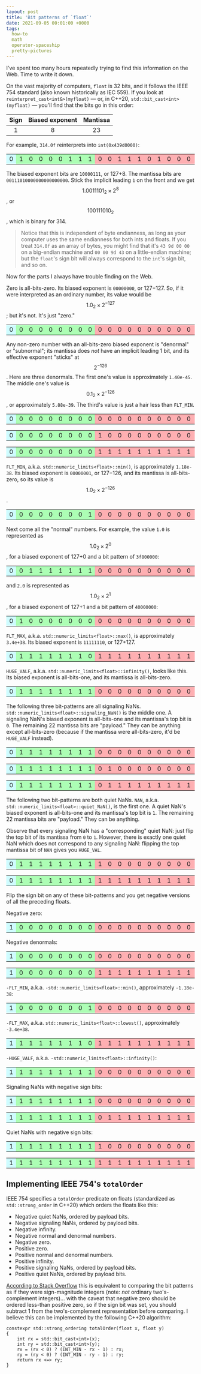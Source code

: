 ```yaml
---
layout: post
title: 'Bit patterns of `float`'
date: 2021-09-05 00:01:00 +0000
tags:
  how-to
  math
  operator-spaceship
  pretty-pictures
---
```


I've spent too many hours repeatedly trying to find this information
on the Web. Time to write it down.

On the vast majority of computers, `float` is 32 bits, and it follows
the IEEE 754 standard (also known historically as IEC 559).
If you look at `reinterpret_cast<int&>(myfloat)` — or, in C++20,
`std::bit_cast<int>(myfloat)` — you'll find that the bits go in this order:

| Sign | Biased exponent | Mantissa |
|:----:|:---------------:|:--------:|
| 1    | 8               | 23       |

For example, `314.0f` reinterprets into `int(0x439d0000)`:

<table class="floating-point-format"><tr><td bgcolor="#cefcff">0</td><td bgcolor="#acfeb4">1</td><td bgcolor="#acfeb4">0</td><td bgcolor="#acfeb4">0</td><td bgcolor="#acfeb4">0</td><td bgcolor="#acfeb4">0</td><td bgcolor="#acfeb4">1</td><td bgcolor="#acfeb4">1</td><td bgcolor="#acfeb4">1</td><td bgcolor="#feafb2">0</td><td bgcolor="#feafb2">0</td><td bgcolor="#feafb2">1</td><td bgcolor="#feafb2">1</td><td bgcolor="#feafb2">1</td><td bgcolor="#feafb2">0</td><td bgcolor="#feafb2">1</td><td bgcolor="#feafb2">0</td><td bgcolor="#feafb2">0</td><td bgcolor="#feafb2">0</td><td bgcolor="#feafb2">0</td><td bgcolor="#feafb2">0</td><td bgcolor="#feafb2">0</td><td bgcolor="#feafb2">0</td><td bgcolor="#feafb2">0</td><td bgcolor="#feafb2">0</td><td bgcolor="#feafb2">0</td><td bgcolor="#feafb2">0</td><td bgcolor="#feafb2">0</td><td bgcolor="#feafb2">0</td><td bgcolor="#feafb2">0</td><td bgcolor="#feafb2">0</td><td bgcolor="#feafb2">0</td></tr></table>

The biased exponent bits are `10000111`, or 127+8. The mantissa bits
are `00111010000000000000000`. Stick the implicit leading `1` on the front
and we get $$1.0011101_2\times 2^8$$, or $$100111010_2$$, which is
binary for 314.

> Notice that this is independent of byte endianness, as long as your
> computer uses the same endianness for both ints and floats. If you
> treat `314.0f` as an array of bytes, you might find that it's
> `43 9d 00 00` on a big-endian machine and `00 00 9d 43` on a little-endian
> machine; but the `float`'s sign bit will always correspond to the
> `int`'s sign bit, and so on.

Now for the parts I always have trouble finding on the Web.

Zero is all-bits-zero.
Its biased exponent is `00000000`, or 127−127. So, if it were interpreted as
an ordinary number, its value would be $$1.0_2\times 2^{-127}$$; but it's
not. It's just "zero."

<table class="floating-point-format"><tr><td bgcolor="#cefcff">0</td><td bgcolor="#acfeb4">0</td><td bgcolor="#acfeb4">0</td><td bgcolor="#acfeb4">0</td><td bgcolor="#acfeb4">0</td><td bgcolor="#acfeb4">0</td><td bgcolor="#acfeb4">0</td><td bgcolor="#acfeb4">0</td><td bgcolor="#acfeb4">0</td><td bgcolor="#feafb2">0</td><td bgcolor="#feafb2">0</td><td bgcolor="#feafb2">0</td><td bgcolor="#feafb2">0</td><td bgcolor="#feafb2">0</td><td bgcolor="#feafb2">0</td><td bgcolor="#feafb2">0</td><td bgcolor="#feafb2">0</td><td bgcolor="#feafb2">0</td><td bgcolor="#feafb2">0</td><td bgcolor="#feafb2">0</td><td bgcolor="#feafb2">0</td><td bgcolor="#feafb2">0</td><td bgcolor="#feafb2">0</td><td bgcolor="#feafb2">0</td><td bgcolor="#feafb2">0</td><td bgcolor="#feafb2">0</td><td bgcolor="#feafb2">0</td><td bgcolor="#feafb2">0</td><td bgcolor="#feafb2">0</td><td bgcolor="#feafb2">0</td><td bgcolor="#feafb2">0</td><td bgcolor="#feafb2">0</td></tr></table>

Any non-zero number with an all-bits-zero biased exponent is "denormal"
or "subnormal"; its mantissa does _not_ have an implicit leading 1 bit,
and its effective exponent "sticks" at $$2^{-126}$$.
Here are three denormals. The first one's value is approximately `1.40e-45`.
The middle one's value is $$0.1_2\times 2^{-126}$$, or
approximately `5.88e-39`. The third's value is just a hair less than `FLT_MIN`.

<table class="floating-point-format"><tr><td bgcolor="#cefcff">0</td><td bgcolor="#acfeb4">0</td><td bgcolor="#acfeb4">0</td><td bgcolor="#acfeb4">0</td><td bgcolor="#acfeb4">0</td><td bgcolor="#acfeb4">0</td><td bgcolor="#acfeb4">0</td><td bgcolor="#acfeb4">0</td><td bgcolor="#acfeb4">0</td><td bgcolor="#feafb2">0</td><td bgcolor="#feafb2">0</td><td bgcolor="#feafb2">0</td><td bgcolor="#feafb2">0</td><td bgcolor="#feafb2">0</td><td bgcolor="#feafb2">0</td><td bgcolor="#feafb2">0</td><td bgcolor="#feafb2">0</td><td bgcolor="#feafb2">0</td><td bgcolor="#feafb2">0</td><td bgcolor="#feafb2">0</td><td bgcolor="#feafb2">0</td><td bgcolor="#feafb2">0</td><td bgcolor="#feafb2">0</td><td bgcolor="#feafb2">0</td><td bgcolor="#feafb2">0</td><td bgcolor="#feafb2">0</td><td bgcolor="#feafb2">0</td><td bgcolor="#feafb2">0</td><td bgcolor="#feafb2">0</td><td bgcolor="#feafb2">0</td><td bgcolor="#feafb2">0</td><td bgcolor="#feafb2">1</td></tr></table>
<p></p>
<table class="floating-point-format"><tr><td bgcolor="#cefcff">0</td><td bgcolor="#acfeb4">0</td><td bgcolor="#acfeb4">0</td><td bgcolor="#acfeb4">0</td><td bgcolor="#acfeb4">0</td><td bgcolor="#acfeb4">0</td><td bgcolor="#acfeb4">0</td><td bgcolor="#acfeb4">0</td><td bgcolor="#acfeb4">0</td><td bgcolor="#feafb2">1</td><td bgcolor="#feafb2">0</td><td bgcolor="#feafb2">0</td><td bgcolor="#feafb2">0</td><td bgcolor="#feafb2">0</td><td bgcolor="#feafb2">0</td><td bgcolor="#feafb2">0</td><td bgcolor="#feafb2">0</td><td bgcolor="#feafb2">0</td><td bgcolor="#feafb2">0</td><td bgcolor="#feafb2">0</td><td bgcolor="#feafb2">0</td><td bgcolor="#feafb2">0</td><td bgcolor="#feafb2">0</td><td bgcolor="#feafb2">0</td><td bgcolor="#feafb2">0</td><td bgcolor="#feafb2">0</td><td bgcolor="#feafb2">0</td><td bgcolor="#feafb2">0</td><td bgcolor="#feafb2">0</td><td bgcolor="#feafb2">0</td><td bgcolor="#feafb2">0</td><td bgcolor="#feafb2">0</td></tr></table>
<p></p>
<table class="floating-point-format"><tr><td bgcolor="#cefcff">0</td><td bgcolor="#acfeb4">0</td><td bgcolor="#acfeb4">0</td><td bgcolor="#acfeb4">0</td><td bgcolor="#acfeb4">0</td><td bgcolor="#acfeb4">0</td><td bgcolor="#acfeb4">0</td><td bgcolor="#acfeb4">0</td><td bgcolor="#acfeb4">0</td><td bgcolor="#feafb2">1</td><td bgcolor="#feafb2">1</td><td bgcolor="#feafb2">1</td><td bgcolor="#feafb2">1</td><td bgcolor="#feafb2">1</td><td bgcolor="#feafb2">1</td><td bgcolor="#feafb2">1</td><td bgcolor="#feafb2">1</td><td bgcolor="#feafb2">1</td><td bgcolor="#feafb2">1</td><td bgcolor="#feafb2">1</td><td bgcolor="#feafb2">1</td><td bgcolor="#feafb2">1</td><td bgcolor="#feafb2">1</td><td bgcolor="#feafb2">1</td><td bgcolor="#feafb2">1</td><td bgcolor="#feafb2">1</td><td bgcolor="#feafb2">1</td><td bgcolor="#feafb2">1</td><td bgcolor="#feafb2">1</td><td bgcolor="#feafb2">1</td><td bgcolor="#feafb2">1</td><td bgcolor="#feafb2">1</td></tr></table>

`FLT_MIN`, a.k.a. `std::numeric_limits<float>::min()`, is approximately `1.18e-38`.
Its biased exponent is `00000001`, or 127−126, and its mantissa is all-bits-zero,
so its value is $$1.0_2\times 2^{-126}$$.

<table class="floating-point-format"><tr><td bgcolor="#cefcff">0</td><td bgcolor="#acfeb4">0</td><td bgcolor="#acfeb4">0</td><td bgcolor="#acfeb4">0</td><td bgcolor="#acfeb4">0</td><td bgcolor="#acfeb4">0</td><td bgcolor="#acfeb4">0</td><td bgcolor="#acfeb4">0</td><td bgcolor="#acfeb4">1</td><td bgcolor="#feafb2">0</td><td bgcolor="#feafb2">0</td><td bgcolor="#feafb2">0</td><td bgcolor="#feafb2">0</td><td bgcolor="#feafb2">0</td><td bgcolor="#feafb2">0</td><td bgcolor="#feafb2">0</td><td bgcolor="#feafb2">0</td><td bgcolor="#feafb2">0</td><td bgcolor="#feafb2">0</td><td bgcolor="#feafb2">0</td><td bgcolor="#feafb2">0</td><td bgcolor="#feafb2">0</td><td bgcolor="#feafb2">0</td><td bgcolor="#feafb2">0</td><td bgcolor="#feafb2">0</td><td bgcolor="#feafb2">0</td><td bgcolor="#feafb2">0</td><td bgcolor="#feafb2">0</td><td bgcolor="#feafb2">0</td><td bgcolor="#feafb2">0</td><td bgcolor="#feafb2">0</td><td bgcolor="#feafb2">0</td></tr></table>

Next come all the "normal" numbers. For example, the value `1.0` is
represented as $$1.0_2\times 2^{0}$$, for a biased exponent of 127+0
and a bit pattern of `3f800000`:

<table class="floating-point-format"><tr><td bgcolor="#cefcff">0</td><td bgcolor="#acfeb4">0</td><td bgcolor="#acfeb4">1</td><td bgcolor="#acfeb4">1</td><td bgcolor="#acfeb4">1</td><td bgcolor="#acfeb4">1</td><td bgcolor="#acfeb4">1</td><td bgcolor="#acfeb4">1</td><td bgcolor="#acfeb4">1</td><td bgcolor="#feafb2">0</td><td bgcolor="#feafb2">0</td><td bgcolor="#feafb2">0</td><td bgcolor="#feafb2">0</td><td bgcolor="#feafb2">0</td><td bgcolor="#feafb2">0</td><td bgcolor="#feafb2">0</td><td bgcolor="#feafb2">0</td><td bgcolor="#feafb2">0</td><td bgcolor="#feafb2">0</td><td bgcolor="#feafb2">0</td><td bgcolor="#feafb2">0</td><td bgcolor="#feafb2">0</td><td bgcolor="#feafb2">0</td><td bgcolor="#feafb2">0</td><td bgcolor="#feafb2">0</td><td bgcolor="#feafb2">0</td><td bgcolor="#feafb2">0</td><td bgcolor="#feafb2">0</td><td bgcolor="#feafb2">0</td><td bgcolor="#feafb2">0</td><td bgcolor="#feafb2">0</td><td bgcolor="#feafb2">0</td></tr></table>

and `2.0` is represented as $$1.0_2\times 2^{1}$$, for a biased exponent of 127+1
and a bit pattern of `40000000`:

<table class="floating-point-format"><tr><td bgcolor="#cefcff">0</td><td bgcolor="#acfeb4">1</td><td bgcolor="#acfeb4">0</td><td bgcolor="#acfeb4">0</td><td bgcolor="#acfeb4">0</td><td bgcolor="#acfeb4">0</td><td bgcolor="#acfeb4">0</td><td bgcolor="#acfeb4">0</td><td bgcolor="#acfeb4">0</td><td bgcolor="#feafb2">0</td><td bgcolor="#feafb2">0</td><td bgcolor="#feafb2">0</td><td bgcolor="#feafb2">0</td><td bgcolor="#feafb2">0</td><td bgcolor="#feafb2">0</td><td bgcolor="#feafb2">0</td><td bgcolor="#feafb2">0</td><td bgcolor="#feafb2">0</td><td bgcolor="#feafb2">0</td><td bgcolor="#feafb2">0</td><td bgcolor="#feafb2">0</td><td bgcolor="#feafb2">0</td><td bgcolor="#feafb2">0</td><td bgcolor="#feafb2">0</td><td bgcolor="#feafb2">0</td><td bgcolor="#feafb2">0</td><td bgcolor="#feafb2">0</td><td bgcolor="#feafb2">0</td><td bgcolor="#feafb2">0</td><td bgcolor="#feafb2">0</td><td bgcolor="#feafb2">0</td><td bgcolor="#feafb2">0</td></tr></table>

`FLT_MAX`, a.k.a. `std::numeric_limits<float>::max()`, is approximately `3.4e+38`.
Its biased exponent is `11111110`, or 127+127.

<table class="floating-point-format"><tr><td bgcolor="#cefcff">0</td><td bgcolor="#acfeb4">1</td><td bgcolor="#acfeb4">1</td><td bgcolor="#acfeb4">1</td><td bgcolor="#acfeb4">1</td><td bgcolor="#acfeb4">1</td><td bgcolor="#acfeb4">1</td><td bgcolor="#acfeb4">1</td><td bgcolor="#acfeb4">0</td><td bgcolor="#feafb2">1</td><td bgcolor="#feafb2">1</td><td bgcolor="#feafb2">1</td><td bgcolor="#feafb2">1</td><td bgcolor="#feafb2">1</td><td bgcolor="#feafb2">1</td><td bgcolor="#feafb2">1</td><td bgcolor="#feafb2">1</td><td bgcolor="#feafb2">1</td><td bgcolor="#feafb2">1</td><td bgcolor="#feafb2">1</td><td bgcolor="#feafb2">1</td><td bgcolor="#feafb2">1</td><td bgcolor="#feafb2">1</td><td bgcolor="#feafb2">1</td><td bgcolor="#feafb2">1</td><td bgcolor="#feafb2">1</td><td bgcolor="#feafb2">1</td><td bgcolor="#feafb2">1</td><td bgcolor="#feafb2">1</td><td bgcolor="#feafb2">1</td><td bgcolor="#feafb2">1</td><td bgcolor="#feafb2">1</td></tr></table>

`HUGE_VALF`, a.k.a. `std::numeric_limits<float>::infinity()`, looks like this.
Its biased exponent is all-bits-one, and its mantissa is all-bits-zero.

<table class="floating-point-format"><tr><td bgcolor="#cefcff">0</td><td bgcolor="#acfeb4">1</td><td bgcolor="#acfeb4">1</td><td bgcolor="#acfeb4">1</td><td bgcolor="#acfeb4">1</td><td bgcolor="#acfeb4">1</td><td bgcolor="#acfeb4">1</td><td bgcolor="#acfeb4">1</td><td bgcolor="#acfeb4">1</td><td bgcolor="#feafb2">0</td><td bgcolor="#feafb2">0</td><td bgcolor="#feafb2">0</td><td bgcolor="#feafb2">0</td><td bgcolor="#feafb2">0</td><td bgcolor="#feafb2">0</td><td bgcolor="#feafb2">0</td><td bgcolor="#feafb2">0</td><td bgcolor="#feafb2">0</td><td bgcolor="#feafb2">0</td><td bgcolor="#feafb2">0</td><td bgcolor="#feafb2">0</td><td bgcolor="#feafb2">0</td><td bgcolor="#feafb2">0</td><td bgcolor="#feafb2">0</td><td bgcolor="#feafb2">0</td><td bgcolor="#feafb2">0</td><td bgcolor="#feafb2">0</td><td bgcolor="#feafb2">0</td><td bgcolor="#feafb2">0</td><td bgcolor="#feafb2">0</td><td bgcolor="#feafb2">0</td><td bgcolor="#feafb2">0</td></tr></table>

The following three bit-patterns are all signaling NaNs.
`std::numeric_limits<float>::signaling_NaN()` is the middle one.
A signaling NaN's biased exponent is all-bits-one and its mantissa's top bit is `0`.
The remaining 22 mantissa bits are "payload." They can be anything except
all-bits-zero (because if the mantissa were all-bits-zero, it'd be
`HUGE_VALF` instead).

<table class="floating-point-format"><tr><td bgcolor="#cefcff">0</td><td bgcolor="#acfeb4">1</td><td bgcolor="#acfeb4">1</td><td bgcolor="#acfeb4">1</td><td bgcolor="#acfeb4">1</td><td bgcolor="#acfeb4">1</td><td bgcolor="#acfeb4">1</td><td bgcolor="#acfeb4">1</td><td bgcolor="#acfeb4">1</td><td bgcolor="#feafb2">0</td><td bgcolor="#feafb2">0</td><td bgcolor="#feafb2">0</td><td bgcolor="#feafb2">0</td><td bgcolor="#feafb2">0</td><td bgcolor="#feafb2">0</td><td bgcolor="#feafb2">0</td><td bgcolor="#feafb2">0</td><td bgcolor="#feafb2">0</td><td bgcolor="#feafb2">0</td><td bgcolor="#feafb2">0</td><td bgcolor="#feafb2">0</td><td bgcolor="#feafb2">0</td><td bgcolor="#feafb2">0</td><td bgcolor="#feafb2">0</td><td bgcolor="#feafb2">0</td><td bgcolor="#feafb2">0</td><td bgcolor="#feafb2">0</td><td bgcolor="#feafb2">0</td><td bgcolor="#feafb2">0</td><td bgcolor="#feafb2">0</td><td bgcolor="#feafb2">0</td><td bgcolor="#feafb2">1</td></tr></table>
<p></p>
<table class="floating-point-format"><tr><td bgcolor="#cefcff">0</td><td bgcolor="#acfeb4">1</td><td bgcolor="#acfeb4">1</td><td bgcolor="#acfeb4">1</td><td bgcolor="#acfeb4">1</td><td bgcolor="#acfeb4">1</td><td bgcolor="#acfeb4">1</td><td bgcolor="#acfeb4">1</td><td bgcolor="#acfeb4">1</td><td bgcolor="#feafb2">0</td><td bgcolor="#feafb2">1</td><td bgcolor="#feafb2">0</td><td bgcolor="#feafb2">0</td><td bgcolor="#feafb2">0</td><td bgcolor="#feafb2">0</td><td bgcolor="#feafb2">0</td><td bgcolor="#feafb2">0</td><td bgcolor="#feafb2">0</td><td bgcolor="#feafb2">0</td><td bgcolor="#feafb2">0</td><td bgcolor="#feafb2">0</td><td bgcolor="#feafb2">0</td><td bgcolor="#feafb2">0</td><td bgcolor="#feafb2">0</td><td bgcolor="#feafb2">0</td><td bgcolor="#feafb2">0</td><td bgcolor="#feafb2">0</td><td bgcolor="#feafb2">0</td><td bgcolor="#feafb2">0</td><td bgcolor="#feafb2">0</td><td bgcolor="#feafb2">0</td><td bgcolor="#feafb2">0</td></tr></table>
<p></p>
<table class="floating-point-format"><tr><td bgcolor="#cefcff">0</td><td bgcolor="#acfeb4">1</td><td bgcolor="#acfeb4">1</td><td bgcolor="#acfeb4">1</td><td bgcolor="#acfeb4">1</td><td bgcolor="#acfeb4">1</td><td bgcolor="#acfeb4">1</td><td bgcolor="#acfeb4">1</td><td bgcolor="#acfeb4">1</td><td bgcolor="#feafb2">0</td><td bgcolor="#feafb2">1</td><td bgcolor="#feafb2">1</td><td bgcolor="#feafb2">1</td><td bgcolor="#feafb2">1</td><td bgcolor="#feafb2">1</td><td bgcolor="#feafb2">1</td><td bgcolor="#feafb2">1</td><td bgcolor="#feafb2">1</td><td bgcolor="#feafb2">1</td><td bgcolor="#feafb2">1</td><td bgcolor="#feafb2">1</td><td bgcolor="#feafb2">1</td><td bgcolor="#feafb2">1</td><td bgcolor="#feafb2">1</td><td bgcolor="#feafb2">1</td><td bgcolor="#feafb2">1</td><td bgcolor="#feafb2">1</td><td bgcolor="#feafb2">1</td><td bgcolor="#feafb2">1</td><td bgcolor="#feafb2">1</td><td bgcolor="#feafb2">1</td><td bgcolor="#feafb2">1</td></tr></table>

The following two bit-patterns are both quiet NaNs.
`NAN`, a.k.a. `std::numeric_limits<float>::quiet_NaN()`, is the first one.
A quiet NaN's biased exponent is all-bits-one and its mantissa's top bit is `1`.
The remaining 22 mantissa bits are "payload." They can be anything.

Observe that every signaling NaN has a "corresponding" quiet NaN: just flip the top bit
of its mantissa from `0` to `1`. However, there is exactly one quiet NaN
which does not correspond to any signaling NaN: flipping the top mantissa bit of
`NAN` gives you `HUGE_VAL`.

<table class="floating-point-format"><tr><td bgcolor="#cefcff">0</td><td bgcolor="#acfeb4">1</td><td bgcolor="#acfeb4">1</td><td bgcolor="#acfeb4">1</td><td bgcolor="#acfeb4">1</td><td bgcolor="#acfeb4">1</td><td bgcolor="#acfeb4">1</td><td bgcolor="#acfeb4">1</td><td bgcolor="#acfeb4">1</td><td bgcolor="#feafb2">1</td><td bgcolor="#feafb2">0</td><td bgcolor="#feafb2">0</td><td bgcolor="#feafb2">0</td><td bgcolor="#feafb2">0</td><td bgcolor="#feafb2">0</td><td bgcolor="#feafb2">0</td><td bgcolor="#feafb2">0</td><td bgcolor="#feafb2">0</td><td bgcolor="#feafb2">0</td><td bgcolor="#feafb2">0</td><td bgcolor="#feafb2">0</td><td bgcolor="#feafb2">0</td><td bgcolor="#feafb2">0</td><td bgcolor="#feafb2">0</td><td bgcolor="#feafb2">0</td><td bgcolor="#feafb2">0</td><td bgcolor="#feafb2">0</td><td bgcolor="#feafb2">0</td><td bgcolor="#feafb2">0</td><td bgcolor="#feafb2">0</td><td bgcolor="#feafb2">0</td><td bgcolor="#feafb2">0</td></tr></table>
<p></p>
<table class="floating-point-format"><tr><td bgcolor="#cefcff">0</td><td bgcolor="#acfeb4">1</td><td bgcolor="#acfeb4">1</td><td bgcolor="#acfeb4">1</td><td bgcolor="#acfeb4">1</td><td bgcolor="#acfeb4">1</td><td bgcolor="#acfeb4">1</td><td bgcolor="#acfeb4">1</td><td bgcolor="#acfeb4">1</td><td bgcolor="#feafb2">1</td><td bgcolor="#feafb2">1</td><td bgcolor="#feafb2">1</td><td bgcolor="#feafb2">1</td><td bgcolor="#feafb2">1</td><td bgcolor="#feafb2">1</td><td bgcolor="#feafb2">1</td><td bgcolor="#feafb2">1</td><td bgcolor="#feafb2">1</td><td bgcolor="#feafb2">1</td><td bgcolor="#feafb2">1</td><td bgcolor="#feafb2">1</td><td bgcolor="#feafb2">1</td><td bgcolor="#feafb2">1</td><td bgcolor="#feafb2">1</td><td bgcolor="#feafb2">1</td><td bgcolor="#feafb2">1</td><td bgcolor="#feafb2">1</td><td bgcolor="#feafb2">1</td><td bgcolor="#feafb2">1</td><td bgcolor="#feafb2">1</td><td bgcolor="#feafb2">1</td><td bgcolor="#feafb2">1</td></tr></table>

Flip the sign bit on any of these bit-patterns and you get negative versions
of all the preceding floats.

Negative zero:

<table class="floating-point-format"><tr><td bgcolor="#cefcff">1</td><td bgcolor="#acfeb4">0</td><td bgcolor="#acfeb4">0</td><td bgcolor="#acfeb4">0</td><td bgcolor="#acfeb4">0</td><td bgcolor="#acfeb4">0</td><td bgcolor="#acfeb4">0</td><td bgcolor="#acfeb4">0</td><td bgcolor="#acfeb4">0</td><td bgcolor="#feafb2">0</td><td bgcolor="#feafb2">0</td><td bgcolor="#feafb2">0</td><td bgcolor="#feafb2">0</td><td bgcolor="#feafb2">0</td><td bgcolor="#feafb2">0</td><td bgcolor="#feafb2">0</td><td bgcolor="#feafb2">0</td><td bgcolor="#feafb2">0</td><td bgcolor="#feafb2">0</td><td bgcolor="#feafb2">0</td><td bgcolor="#feafb2">0</td><td bgcolor="#feafb2">0</td><td bgcolor="#feafb2">0</td><td bgcolor="#feafb2">0</td><td bgcolor="#feafb2">0</td><td bgcolor="#feafb2">0</td><td bgcolor="#feafb2">0</td><td bgcolor="#feafb2">0</td><td bgcolor="#feafb2">0</td><td bgcolor="#feafb2">0</td><td bgcolor="#feafb2">0</td><td bgcolor="#feafb2">0</td></tr></table>

Negative denormals:

<table class="floating-point-format"><tr><td bgcolor="#cefcff">1</td><td bgcolor="#acfeb4">0</td><td bgcolor="#acfeb4">0</td><td bgcolor="#acfeb4">0</td><td bgcolor="#acfeb4">0</td><td bgcolor="#acfeb4">0</td><td bgcolor="#acfeb4">0</td><td bgcolor="#acfeb4">0</td><td bgcolor="#acfeb4">0</td><td bgcolor="#feafb2">0</td><td bgcolor="#feafb2">0</td><td bgcolor="#feafb2">0</td><td bgcolor="#feafb2">0</td><td bgcolor="#feafb2">0</td><td bgcolor="#feafb2">0</td><td bgcolor="#feafb2">0</td><td bgcolor="#feafb2">0</td><td bgcolor="#feafb2">0</td><td bgcolor="#feafb2">0</td><td bgcolor="#feafb2">0</td><td bgcolor="#feafb2">0</td><td bgcolor="#feafb2">0</td><td bgcolor="#feafb2">0</td><td bgcolor="#feafb2">0</td><td bgcolor="#feafb2">0</td><td bgcolor="#feafb2">0</td><td bgcolor="#feafb2">0</td><td bgcolor="#feafb2">0</td><td bgcolor="#feafb2">0</td><td bgcolor="#feafb2">0</td><td bgcolor="#feafb2">0</td><td bgcolor="#feafb2">1</td></tr></table>
<p></p>
<table class="floating-point-format"><tr><td bgcolor="#cefcff">1</td><td bgcolor="#acfeb4">0</td><td bgcolor="#acfeb4">0</td><td bgcolor="#acfeb4">0</td><td bgcolor="#acfeb4">0</td><td bgcolor="#acfeb4">0</td><td bgcolor="#acfeb4">0</td><td bgcolor="#acfeb4">0</td><td bgcolor="#acfeb4">0</td><td bgcolor="#feafb2">1</td><td bgcolor="#feafb2">1</td><td bgcolor="#feafb2">1</td><td bgcolor="#feafb2">1</td><td bgcolor="#feafb2">1</td><td bgcolor="#feafb2">1</td><td bgcolor="#feafb2">1</td><td bgcolor="#feafb2">1</td><td bgcolor="#feafb2">1</td><td bgcolor="#feafb2">1</td><td bgcolor="#feafb2">1</td><td bgcolor="#feafb2">1</td><td bgcolor="#feafb2">1</td><td bgcolor="#feafb2">1</td><td bgcolor="#feafb2">1</td><td bgcolor="#feafb2">1</td><td bgcolor="#feafb2">1</td><td bgcolor="#feafb2">1</td><td bgcolor="#feafb2">1</td><td bgcolor="#feafb2">1</td><td bgcolor="#feafb2">1</td><td bgcolor="#feafb2">1</td><td bgcolor="#feafb2">1</td></tr></table>

`-FLT_MIN`, a.k.a. `-std::numeric_limits<float>::min()`, approximately `-1.18e-38`:

<table class="floating-point-format"><tr><td bgcolor="#cefcff">1</td><td bgcolor="#acfeb4">0</td><td bgcolor="#acfeb4">0</td><td bgcolor="#acfeb4">0</td><td bgcolor="#acfeb4">0</td><td bgcolor="#acfeb4">0</td><td bgcolor="#acfeb4">0</td><td bgcolor="#acfeb4">0</td><td bgcolor="#acfeb4">1</td><td bgcolor="#feafb2">0</td><td bgcolor="#feafb2">0</td><td bgcolor="#feafb2">0</td><td bgcolor="#feafb2">0</td><td bgcolor="#feafb2">0</td><td bgcolor="#feafb2">0</td><td bgcolor="#feafb2">0</td><td bgcolor="#feafb2">0</td><td bgcolor="#feafb2">0</td><td bgcolor="#feafb2">0</td><td bgcolor="#feafb2">0</td><td bgcolor="#feafb2">0</td><td bgcolor="#feafb2">0</td><td bgcolor="#feafb2">0</td><td bgcolor="#feafb2">0</td><td bgcolor="#feafb2">0</td><td bgcolor="#feafb2">0</td><td bgcolor="#feafb2">0</td><td bgcolor="#feafb2">0</td><td bgcolor="#feafb2">0</td><td bgcolor="#feafb2">0</td><td bgcolor="#feafb2">0</td><td bgcolor="#feafb2">0</td></tr></table>

`-FLT_MAX`, a.k.a. `std::numeric_limits<float>::lowest()`, approximately `-3.4e+38`.

<table class="floating-point-format"><tr><td bgcolor="#cefcff">1</td><td bgcolor="#acfeb4">1</td><td bgcolor="#acfeb4">1</td><td bgcolor="#acfeb4">1</td><td bgcolor="#acfeb4">1</td><td bgcolor="#acfeb4">1</td><td bgcolor="#acfeb4">1</td><td bgcolor="#acfeb4">1</td><td bgcolor="#acfeb4">0</td><td bgcolor="#feafb2">1</td><td bgcolor="#feafb2">1</td><td bgcolor="#feafb2">1</td><td bgcolor="#feafb2">1</td><td bgcolor="#feafb2">1</td><td bgcolor="#feafb2">1</td><td bgcolor="#feafb2">1</td><td bgcolor="#feafb2">1</td><td bgcolor="#feafb2">1</td><td bgcolor="#feafb2">1</td><td bgcolor="#feafb2">1</td><td bgcolor="#feafb2">1</td><td bgcolor="#feafb2">1</td><td bgcolor="#feafb2">1</td><td bgcolor="#feafb2">1</td><td bgcolor="#feafb2">1</td><td bgcolor="#feafb2">1</td><td bgcolor="#feafb2">1</td><td bgcolor="#feafb2">1</td><td bgcolor="#feafb2">1</td><td bgcolor="#feafb2">1</td><td bgcolor="#feafb2">1</td><td bgcolor="#feafb2">1</td></tr></table>

`-HUGE_VALF`, a.k.a. `-std::numeric_limits<float>::infinity()`:

<table class="floating-point-format"><tr><td bgcolor="#cefcff">1</td><td bgcolor="#acfeb4">1</td><td bgcolor="#acfeb4">1</td><td bgcolor="#acfeb4">1</td><td bgcolor="#acfeb4">1</td><td bgcolor="#acfeb4">1</td><td bgcolor="#acfeb4">1</td><td bgcolor="#acfeb4">1</td><td bgcolor="#acfeb4">1</td><td bgcolor="#feafb2">0</td><td bgcolor="#feafb2">0</td><td bgcolor="#feafb2">0</td><td bgcolor="#feafb2">0</td><td bgcolor="#feafb2">0</td><td bgcolor="#feafb2">0</td><td bgcolor="#feafb2">0</td><td bgcolor="#feafb2">0</td><td bgcolor="#feafb2">0</td><td bgcolor="#feafb2">0</td><td bgcolor="#feafb2">0</td><td bgcolor="#feafb2">0</td><td bgcolor="#feafb2">0</td><td bgcolor="#feafb2">0</td><td bgcolor="#feafb2">0</td><td bgcolor="#feafb2">0</td><td bgcolor="#feafb2">0</td><td bgcolor="#feafb2">0</td><td bgcolor="#feafb2">0</td><td bgcolor="#feafb2">0</td><td bgcolor="#feafb2">0</td><td bgcolor="#feafb2">0</td><td bgcolor="#feafb2">0</td></tr></table>

Signaling NaNs with negative sign bits:

<table class="floating-point-format"><tr><td bgcolor="#cefcff">1</td><td bgcolor="#acfeb4">1</td><td bgcolor="#acfeb4">1</td><td bgcolor="#acfeb4">1</td><td bgcolor="#acfeb4">1</td><td bgcolor="#acfeb4">1</td><td bgcolor="#acfeb4">1</td><td bgcolor="#acfeb4">1</td><td bgcolor="#acfeb4">1</td><td bgcolor="#feafb2">0</td><td bgcolor="#feafb2">0</td><td bgcolor="#feafb2">0</td><td bgcolor="#feafb2">0</td><td bgcolor="#feafb2">0</td><td bgcolor="#feafb2">0</td><td bgcolor="#feafb2">0</td><td bgcolor="#feafb2">0</td><td bgcolor="#feafb2">0</td><td bgcolor="#feafb2">0</td><td bgcolor="#feafb2">0</td><td bgcolor="#feafb2">0</td><td bgcolor="#feafb2">0</td><td bgcolor="#feafb2">0</td><td bgcolor="#feafb2">0</td><td bgcolor="#feafb2">0</td><td bgcolor="#feafb2">0</td><td bgcolor="#feafb2">0</td><td bgcolor="#feafb2">0</td><td bgcolor="#feafb2">0</td><td bgcolor="#feafb2">0</td><td bgcolor="#feafb2">0</td><td bgcolor="#feafb2">1</td></tr></table>
<p></p>
<table class="floating-point-format"><tr><td bgcolor="#cefcff">1</td><td bgcolor="#acfeb4">1</td><td bgcolor="#acfeb4">1</td><td bgcolor="#acfeb4">1</td><td bgcolor="#acfeb4">1</td><td bgcolor="#acfeb4">1</td><td bgcolor="#acfeb4">1</td><td bgcolor="#acfeb4">1</td><td bgcolor="#acfeb4">1</td><td bgcolor="#feafb2">0</td><td bgcolor="#feafb2">1</td><td bgcolor="#feafb2">1</td><td bgcolor="#feafb2">1</td><td bgcolor="#feafb2">1</td><td bgcolor="#feafb2">1</td><td bgcolor="#feafb2">1</td><td bgcolor="#feafb2">1</td><td bgcolor="#feafb2">1</td><td bgcolor="#feafb2">1</td><td bgcolor="#feafb2">1</td><td bgcolor="#feafb2">1</td><td bgcolor="#feafb2">1</td><td bgcolor="#feafb2">1</td><td bgcolor="#feafb2">1</td><td bgcolor="#feafb2">1</td><td bgcolor="#feafb2">1</td><td bgcolor="#feafb2">1</td><td bgcolor="#feafb2">1</td><td bgcolor="#feafb2">1</td><td bgcolor="#feafb2">1</td><td bgcolor="#feafb2">1</td><td bgcolor="#feafb2">1</td></tr></table>

Quiet NaNs with negative sign bits:

<table class="floating-point-format"><tr><td bgcolor="#cefcff">1</td><td bgcolor="#acfeb4">1</td><td bgcolor="#acfeb4">1</td><td bgcolor="#acfeb4">1</td><td bgcolor="#acfeb4">1</td><td bgcolor="#acfeb4">1</td><td bgcolor="#acfeb4">1</td><td bgcolor="#acfeb4">1</td><td bgcolor="#acfeb4">1</td><td bgcolor="#feafb2">1</td><td bgcolor="#feafb2">0</td><td bgcolor="#feafb2">0</td><td bgcolor="#feafb2">0</td><td bgcolor="#feafb2">0</td><td bgcolor="#feafb2">0</td><td bgcolor="#feafb2">0</td><td bgcolor="#feafb2">0</td><td bgcolor="#feafb2">0</td><td bgcolor="#feafb2">0</td><td bgcolor="#feafb2">0</td><td bgcolor="#feafb2">0</td><td bgcolor="#feafb2">0</td><td bgcolor="#feafb2">0</td><td bgcolor="#feafb2">0</td><td bgcolor="#feafb2">0</td><td bgcolor="#feafb2">0</td><td bgcolor="#feafb2">0</td><td bgcolor="#feafb2">0</td><td bgcolor="#feafb2">0</td><td bgcolor="#feafb2">0</td><td bgcolor="#feafb2">0</td><td bgcolor="#feafb2">0</td></tr></table>
<p></p>
<table class="floating-point-format"><tr><td bgcolor="#cefcff">1</td><td bgcolor="#acfeb4">1</td><td bgcolor="#acfeb4">1</td><td bgcolor="#acfeb4">1</td><td bgcolor="#acfeb4">1</td><td bgcolor="#acfeb4">1</td><td bgcolor="#acfeb4">1</td><td bgcolor="#acfeb4">1</td><td bgcolor="#acfeb4">1</td><td bgcolor="#feafb2">1</td><td bgcolor="#feafb2">1</td><td bgcolor="#feafb2">1</td><td bgcolor="#feafb2">1</td><td bgcolor="#feafb2">1</td><td bgcolor="#feafb2">1</td><td bgcolor="#feafb2">1</td><td bgcolor="#feafb2">1</td><td bgcolor="#feafb2">1</td><td bgcolor="#feafb2">1</td><td bgcolor="#feafb2">1</td><td bgcolor="#feafb2">1</td><td bgcolor="#feafb2">1</td><td bgcolor="#feafb2">1</td><td bgcolor="#feafb2">1</td><td bgcolor="#feafb2">1</td><td bgcolor="#feafb2">1</td><td bgcolor="#feafb2">1</td><td bgcolor="#feafb2">1</td><td bgcolor="#feafb2">1</td><td bgcolor="#feafb2">1</td><td bgcolor="#feafb2">1</td><td bgcolor="#feafb2">1</td></tr></table>


## Implementing IEEE 754's `totalOrder`

IEEE 754 specifies a `totalOrder` predicate on floats
(standardized as `std::strong_order` in C++20) which orders
the floats like this:

* Negative quiet NaNs, ordered by payload bits.
* Negative signaling NaNs, ordered by payload bits.
* Negative infinity.
* Negative normal and denormal numbers.
* Negative zero.
* Positive zero.
* Positive normal and denormal numbers.
* Positive infinity.
* Positive signaling NaNs, ordered by payload bits.
* Positive quiet NaNs, ordered by payload bits.

[According to Stack Overflow](https://stackoverflow.com/questions/59348310/how-to-implement-the-totalorder-predicate-for-floating-point-values/)
this is equivalent to comparing the bit patterns as if they were
sign-magnitude integers (note: _not_ ordinary two's-complement integers)...
with the caveat that negative zero should be ordered less-than positive zero,
so if the sign bit was set, you should subtract 1 from the two's-complement
representation before comparing.
I believe this can be implemented by the following C++20 algorithm:

    constexpr std::strong_ordering totalOrder(float x, float y)
    {
        int rx = std::bit_cast<int>(x);
        int ry = std::bit_cast<int>(y);
        rx = (rx < 0) ? (INT_MIN - rx - 1) : rx;
        ry = (ry < 0) ? (INT_MIN - ry - 1) : ry;
        return rx <=> ry;
    }
